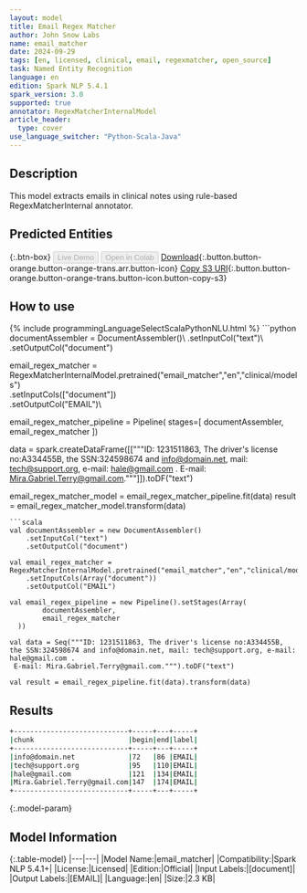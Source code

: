 ```yaml
---
layout: model
title: Email Regex Matcher
author: John Snow Labs
name: email_matcher
date: 2024-09-29
tags: [en, licensed, clinical, email, regexmatcher, open_source]
task: Named Entity Recognition
language: en
edition: Spark NLP 5.4.1
spark_version: 3.0
supported: true
annotator: RegexMatcherInternalModel
article_header:
  type: cover
use_language_switcher: "Python-Scala-Java"
---
```


## Description

This model extracts emails in clinical notes using rule-based RegexMatcherInternal annotator.

## Predicted Entities



{:.btn-box}
<button class="button button-orange" disabled>Live Demo</button>
<button class="button button-orange" disabled>Open in Colab</button>
[Download](https://s3.amazonaws.com/auxdata.johnsnowlabs.com/public/models/email_matcher_en_5.4.1_3.0_1727617518596.zip){:.button.button-orange.button-orange-trans.arr.button-icon}
[Copy S3 URI](s3://auxdata.johnsnowlabs.com/public/models/email_matcher_en_5.4.1_3.0_1727617518596.zip){:.button.button-orange.button-orange-trans.button-icon.button-copy-s3}

## How to use



<div class="tabs-box" markdown="1">
{% include programmingLanguageSelectScalaPythonNLU.html %}
```python
documentAssembler = DocumentAssembler()\
      .setInputCol("text")\
      .setOutputCol("document")

email_regex_matcher = RegexMatcherInternalModel.pretrained("email_matcher","en","clinical/models") \
    .setInputCols(["document"])\
    .setOutputCol("EMAIL")\

email_regex_matcher_pipeline = Pipeline(
    stages=[
        documentAssembler,
        email_regex_matcher
        ])

data = spark.createDataFrame([["""ID: 1231511863, The driver's license no:A334455B, the SSN:324598674 and info@domain.net, mail: tech@support.org, e-mail: hale@gmail.com .
 E-mail: Mira.Gabriel.Terry@gmail.com."""]]).toDF("text")


email_regex_matcher_model = email_regex_matcher_pipeline.fit(data)
result = email_regex_matcher_model.transform(data)

```
```scala
val documentAssembler = new DocumentAssembler()
	.setInputCol("text")
	.setOutputCol("document")

val email_regex_matcher = RegexMatcherInternalModel.pretrained("email_matcher","en","clinical/models")
	.setInputCols(Array("document"))
	.setOutputCol("EMAIL")

val email_regex_pipeline = new Pipeline().setStages(Array(
		documentAssembler,
		email_regex_matcher
  ))

val data = Seq("""ID: 1231511863, The driver's license no:A334455B, the SSN:324598674 and info@domain.net, mail: tech@support.org, e-mail: hale@gmail.com .
 E-mail: Mira.Gabriel.Terry@gmail.com.""").toDF("text")

val result = email_regex_pipeline.fit(data).transform(data)
```
</div>

## Results

```bash
+----------------------------+-----+---+-----+
|chunk                       |begin|end|label|
+----------------------------+-----+---+-----+
|info@domain.net             |72   |86 |EMAIL|
|tech@support.org            |95   |110|EMAIL|
|hale@gmail.com              |121  |134|EMAIL|
|Mira.Gabriel.Terry@gmail.com|147  |174|EMAIL|
+----------------------------+-----+---+-----+
```

{:.model-param}
## Model Information

{:.table-model}
|---|---|
|Model Name:|email_matcher|
|Compatibility:|Spark NLP 5.4.1+|
|License:|Licensed|
|Edition:|Official|
|Input Labels:|[document]|
|Output Labels:|[EMAIL]|
|Language:|en|
|Size:|2.3 KB|
